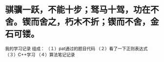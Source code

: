 # 骐骥一跃，不能十步；驽马十驾，功在不舍。锲而舍之，朽木不折；锲而不舍，金石可镂。
我的学习记录
组成：
（１）pat通过的题目代码
（２）看了一下正则表达式
（３）C++学习
（４）算法笔记记录
